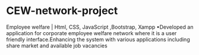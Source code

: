 # CEW-network-project

Employee welfare | Html, CSS, JavaScript ,Bootstrap, Xampp
•Developed an application for corporate employee welfare network where it is a user friendly interface.Enhancing the
system with various applications including share market and available job vacancies
